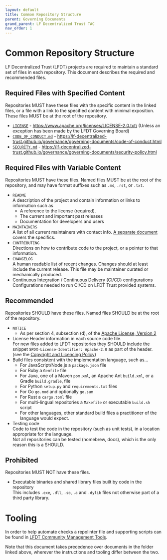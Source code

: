 ```yaml
---
layout: default
title: Common Repository Structure
parent: Governing Documents
grand_parent: LF Decentralized Trust TAC
nav_order: 1
---
```

# Common Repository Structure

LF Decentralized Trust (LFDT) projects are required to maintain a standard set of files in each repository. This
document describes the required and recommended files.

## Required Files with Specified Content

Repositories MUST have these files with the specific content in the linked files, or a file with a
link to the specified content with minimal exposition. These files MUST be at the root of the
repository.

-   [`LICENSE`](https://www.apache.org/licenses/LICENSE-2.0.txt) - https://www.apache.org/licenses/LICENSE-2.0.txt\
    (Unless an exception has been made by the LFDT Governing Board)
-   [`CODE_OF_CONDUCT.md`](./code-of-conduct) - https://lf-decentralized-trust.github.io/governance/governing-documents/code-of-conduct.html
-   [`SECURITY.md`](./security-policy) - https://lf-decentralized-trust.github.io/governance/governing-documents/security-policy.html

## Required Files with Variable Content

Repositories MUST have these files. Named files MUST be at the root of the repository, and may have
format suffixes such as `.md`, `.rst`, or `.txt`.

-   `README` \
    A description of the project and contain information or links to information such as
    -   A reference to the license (required).
    -   The current and important past releases
    -   Documentation for developers and users
-   `MAINTAINERS` \
    A list of all current maintainers with contact info. [A separate document](MAINTAINERS-file.md)
    covers the specifics.
-   `CONTRIBUTING` \
    Directions on how to contribute code to the project, or a pointer to that information.
-   `CHANGELOG` \
    A human readable list of recent changes. Changes should at least include the current release. This
    file may be maintainer curated or mechanically produced.
-   Continuous Integration / Continuous Delivery (CI/CD) configurations \
    Configurations needed to run CI/CD on LFDT Trust provided systems.

## Recommended

Repositories SHOULD have these files. Named files SHOULD be at the root of the repository.

-   `NOTICE`
    -   As per section 4, subsection (d), of the
        [Apache License, Version 2](https://www.apache.org/licenses/LICENSE-2.0)
-   License Header information in each source code file. \
    For new files added to LFDT repositories they SHOULD include the snippet `SPDX-License-Identifier: Apache-2.0` as part of the header.
    (see the [Copyright and Licencing Policy](https://wiki.hyperledger.org/display/TSC/Copyright+and+License+Policy))
-   Build files consistent with the implementation language, such as...
    -   For JavaScript/Node.js a `package.json` file
    -   For Ruby a `Gemfile` file
    -   For Java, one of a Maven `pom.xml`, an Apache Ant `build.xml`, or a Gradle `build.gradle`, file
    -   For Python `setup.py` and `requirements.txt` files
    -   For Go `go.mod` and optionally `go.sum` 
    -   For Rust a `cargo.toml` file
    -   For multi-lingual repositories a `Makefile` or executable `build.sh` script
    -   For other languages, other standard build files a practitioner of the language would expect.
-   Testing code \
    Code to test the code in the repository (such as unit tests), in a location appropriate for the language.
    \
    Not all repositories can be tested (homebrew, docs), which is the only reason this is a SHOULD.

## Prohibited

Repositories MUST NOT have these files.

-   Executable binaries and shared library files built by code in the repository \
    This includes `.exe`, `.dll`, `.so`, `.a` and `.dylib` files not otherwise part of a third party
    library.

# Tooling

In order to help automate checks a repolinter file and supporting scripts can be found in
[LFDT Community Management Tools](https://github.com/hyperledger-labs/hyperledger-community-management-tools/tree/main/repo_structure).

Note that this document takes precedence over documents in the folder linked above, wherever the instructions and tooling differ between the two.